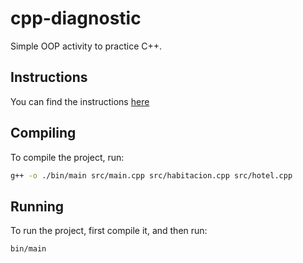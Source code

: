 # cpp-diagnostic

Simple OOP activity to practice C++.

## Instructions

You can find the instructions [here](./assets/Diagnóstico.pdf)

## Compiling

To compile the project, run:

```bash
g++ -o ./bin/main src/main.cpp src/habitacion.cpp src/hotel.cpp
```

## Running

To run the project, first compile it, and then run:

```bash
bin/main
```
